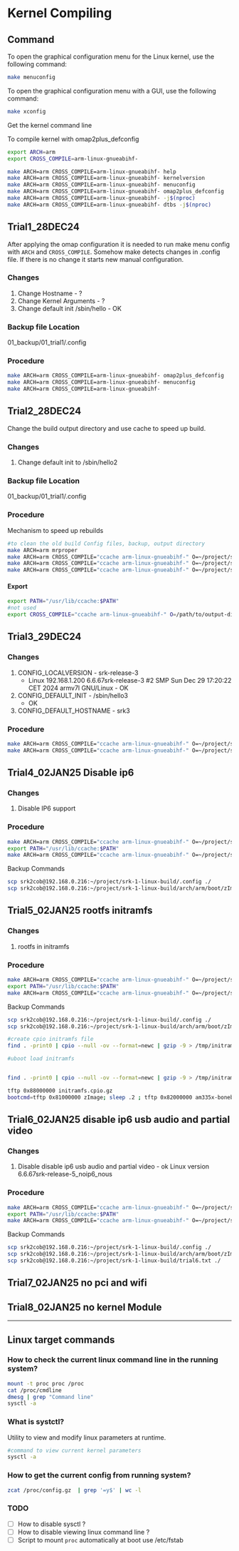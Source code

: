 # Kernel Compiling

## Command

To open the graphical configuration menu for the Linux kernel, use the following command:

```bash
make menuconfig
```

To open the graphical configuration menu with a GUI, use the following command:

```bash
make xconfig
```

Get the kernel command line


To compile kernel with omap2plus_defconfig

```bash
export ARCH=arm
export CROSS_COMPILE=arm-linux-gnueabihf-

make ARCH=arm CROSS_COMPILE=arm-linux-gnueabihf- help
make ARCH=arm CROSS_COMPILE=arm-linux-gnueabihf- kernelversion
make ARCH=arm CROSS_COMPILE=arm-linux-gnueabihf- menuconfig
make ARCH=arm CROSS_COMPILE=arm-linux-gnueabihf- omap2plus_defconfig
make ARCH=arm CROSS_COMPILE=arm-linux-gnueabihf- -j$(nproc)
make ARCH=arm CROSS_COMPILE=arm-linux-gnueabihf- dtbs -j$(nproc)

```

## Trial1_28DEC24

After applying the omap configuration it is needed to run make menu config with `ARCH` and `CROSS_COMPILE`.
Somehow make detects changes in .config file. If there is no change it starts new manual configuration.

### Changes

1. Change Hostname - ?
2. Change Kernel Arguments - ?
3. Change default init /sbin/hello - OK

### Backup file Location

01_backup/01_trial1/.config

### Procedure

```bash
make ARCH=arm CROSS_COMPILE=arm-linux-gnueabihf- omap2plus_defconfig
make ARCH=arm CROSS_COMPILE=arm-linux-gnueabihf- menuconfig
make ARCH=arm CROSS_COMPILE=arm-linux-gnueabihf-
```

## Trial2_28DEC24

Change the build output directory and use cache to speed up build.

### Changes

1. Change default init to /sbin/hello2

### Backup file Location

01_backup/01_trial1/.config

### Procedure

Mechanism to speed up rebuilds

```bash
#to clean the old build Config files, backup, output directory
make ARCH=arm mrproper
make ARCH=arm CROSS_COMPILE="ccache arm-linux-gnueabihf-" O=~/project/srk-1-linux-build/ omap2plus_defconfig
make ARCH=arm CROSS_COMPILE="ccache arm-linux-gnueabihf-" O=~/project/srk-1-linux-build/ menuconfig
make ARCH=arm CROSS_COMPILE="ccache arm-linux-gnueabihf-" O=~/project/srk-1-linux-build/ -j$(nproc)
```

#### Export

```bash
export PATH="/usr/lib/ccache:$PATH"
#not used
export CROSS_COMPILE="ccache arm-linux-gnueabihf-" O=/path/to/output-directory -j$(nproc)
```

## Trial3_29DEC24

### Changes

1. CONFIG_LOCALVERSION - srk-release-3
    - Linux 192.168.1.200 6.6.67srk-release-3 #2 SMP Sun Dec 29 17:20:22 CET 2024 armv7l GNU/Linux - OK
2. CONFIG_DEFAULT_INIT - /sbin/hello3
    - OK
3. CONFIG_DEFAULT_HOSTNAME - srk3

### Procedure

```bash
make ARCH=arm CROSS_COMPILE="ccache arm-linux-gnueabihf-" O=~/project/srk-1-linux-build/ xconfig
make ARCH=arm CROSS_COMPILE="ccache arm-linux-gnueabihf-" O=~/project/srk-1-linux-build/ -j$(nproc)
```

## Trial4_02JAN25 Disable ip6

### Changes

1. Disable IP6 support

### Procedure

```bash
make ARCH=arm CROSS_COMPILE="ccache arm-linux-gnueabihf-" O=~/project/srk-1-linux-build/ xconfig
export PATH="/usr/lib/ccache:$PATH"
make ARCH=arm CROSS_COMPILE="ccache arm-linux-gnueabihf-" O=~/project/srk-1-linux-build/ -j$(nproc)
```

Backup Commands

```bash
scp srk2cob@192.168.0.216:~/project/srk-1-linux-build/.config ./
scp srk2cob@192.168.0.216:~/project/srk-1-linux-build/arch/arm/boot/zImage ./output/

```

## Trial5_02JAN25 rootfs initramfs

### Changes

1. rootfs in initramfs

### Procedure

```bash
make ARCH=arm CROSS_COMPILE="ccache arm-linux-gnueabihf-" O=~/project/srk-1-linux-build/ xconfig
export PATH="/usr/lib/ccache:$PATH"
make ARCH=arm CROSS_COMPILE="ccache arm-linux-gnueabihf-" O=~/project/srk-1-linux-build/ -j$(nproc)
```

Backup Commands

```bash
scp srk2cob@192.168.0.216:~/project/srk-1-linux-build/.config ./
scp srk2cob@192.168.0.216:~/project/srk-1-linux-build/arch/arm/boot/zImage ./output/

#create cpio initramfs file
find . -print0 | cpio --null -ov --format=newc | gzip -9 > /tmp/initramfs.cpio.gz

#uboot load initramfs


find . -print0 | cpio --null -ov --format=newc | gzip -9 > /tmp/initramfs.cpio.gz

tftp 0x88000000 initramfs.cpio.gz
bootcmd=tftp 0x81000000 zImage; sleep .2 ; tftp 0x82000000 am335x-boneblack.dtb; sleep .2 ; tftp 0x88000000 initramfs.cpio.gz ; sleep .2 ; bootz 0x81000000 0x88000000 0x82000000

```

## Trial6_02JAN25 disable ip6 usb audio and partial video

### Changes

1. Disable disable ip6 usb audio and partial video - ok
   Linux version 6.6.67srk-release-5_noip6_nous

### Procedure

```bash
make ARCH=arm CROSS_COMPILE="ccache arm-linux-gnueabihf-" O=~/project/srk-1-linux-build/ xconfig
export PATH="/usr/lib/ccache:$PATH"
make ARCH=arm CROSS_COMPILE="ccache arm-linux-gnueabihf-" O=~/project/srk-1-linux-build/ -j$(nproc)
```

Backup Commands

```bash
scp srk2cob@192.168.0.216:~/project/srk-1-linux-build/.config ./
scp srk2cob@192.168.0.216:~/project/srk-1-linux-build/arch/arm/boot/zImage ./output/
scp srk2cob@192.168.0.216:~/project/srk-1-linux-build/trial6.txt ./

```

## Trial7_02JAN25 no pci and wifi

## Trial8_02JAN25 no kernel Module

---

## Linux target commands

### How to check the current linux command line in the running system?

```bash
mount -t proc proc /proc
cat /proc/cmdline
dmesg | grep "Command line"
sysctl -a 

```

### What is systctl?

Utility to view and modify linux parameters at runtime.

```bash
#command to view current kernel parameters
sysctl -a 
```

### How to get the current config from running system?

```bash
zcat /proc/config.gz  | grep '=y$' | wc -l 
```

### TODO

-[ ] How to disable sysctl ?
-[ ] How to disable viewing linux command line ?
-[ ] Script to mount `proc` automatically at boot
    use /etc/fstab
